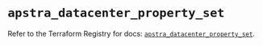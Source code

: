 # `apstra_datacenter_property_set`

Refer to the Terraform Registry for docs: [`apstra_datacenter_property_set`](https://registry.terraform.io/providers/juniper/apstra/0.94.0/docs/resources/datacenter_property_set).
